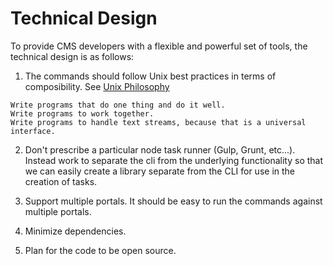 # Technical Design

To provide CMS developers with a flexible and powerful set of tools, the technical design is as follows:

1. The commands should follow Unix best practices in terms of composibility. See [Unix Philosophy](https://en.wikipedia.org/wiki/Unix_philosophy)

```
Write programs that do one thing and do it well.
Write programs to work together.
Write programs to handle text streams, because that is a universal interface.
```

2. Don't prescribe a particular node task runner (Gulp, Grunt, etc...). Instead work to separate the cli from the underlying functionality so that we can easily create a library separate from the CLI for use in the creation of tasks.

3. Support multiple portals. It should be easy to run the commands against multiple portals.

4. Minimize dependencies.

5. Plan for the code to be open source.
